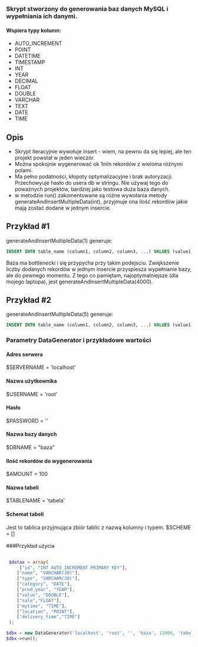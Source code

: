 ### Skrypt stworzony do generowania baz danych MySQL i wypełniania ich danymi.
#### Wspiera typy kolumn:
-  AUTO_INCREMENT
-  POINT
- DATETIME
- TIMESTAMP
- INT
- YEAR
- DECIMAL
- FLOAT
- DOUBLE
- VARCHAR
- TEXT
- DATE
- TIME

## Opis
- Skrypt iteracyjnie wywołuje insert - wiem, na pewno da się lepiej, ale ten projekt powstał w jeden wieczór.
- Można spokojnie wygenerować ok 1mln rekordów z wieloma różnymi polami.
- Ma pełno podatności, kłopoty optymalizacyjne i brak autoryzacji. Przechowyuje hasło do usera db w stringu. Nie używaj tego do poważnych projektów, bardziej jako testowa duża baza danych.
- w metodzie run() zakomentowane są  różne wywołania metody generateAndInsertMultipleData(int), przyjmuje ona ilość rekordów jakie mają zostać dodane w jednym insercie.
## Przykład #1
generateAndInsertMultipleData(1) generuje:
```SQL 
INSERT INTO table_name (column1, column2, column3, ...) VALUES (value1, value2, value3, ...);
```
Baza ma bottlenecki i się przypycha przy takim podejsciu. Zwiększenie liczby dodanych rekordów w jednym insercie przyspiesza wypełnianie bazy, ale do pewnego momentu. Z tego co pamiętam, najoptymalniejsze (dla mojego laptopa), jest generateAndInsertMultipleData(4000).

## Przykład #2
generateAndInsertMultipleData(5) generuje:

```SQL 
INSERT INTO table_name (column1, column2, column3, ...) VALUES (value1, value2, value3, ...), (value1, value2, value3, ...), (value1, value2, value3, ...), (value1, value2, value3, ...), (value1, value2, value3, ...);
```



 ### Parametry DataGenerator i przykładowe wartości
#### Adres serwera
$SERVERNAME = 'localhost'
#### Nazwa użytkownika
$USERNAME = 'root'
#### Hasło
$PASSWORD = ''
#### Nazwa bazy danych
$DBNAME = "baza"
#### Ilość rekordów do wygenerowania
$AMOUNT = 100
#### Nazwa tabeli
$TABLENAME = 'tabela'
#### Schemat tabeli
Jest to tablica przyjmująca zbiór tablic z nazwą kolumny i typem.
$SCHEME = []

###Przykład użycia　

```php

 $datax = array(
     ["id", "INT AUTO_INCREMENT PRIMARY KEY"],
    ["name", "VARCHAR(30)"],
    ["type", "VARCHAR(30)"],
    ["category", "DATE"],
    ["prod_year", "YEAR"],
    ["value", "DOUBLE"],
    ["sale","FLOAT"],
    ["mytime", "TIME"],
    ["location", "POINT"],
    ["delivery_time","TIME"]
 );

$dbx = new DataGenerator('localhost', 'root', '', 'baza', 12000, 'tabela', $datax);
$dbx->run();

```
